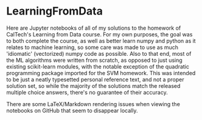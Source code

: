 # LearningFromData
Here are Jupyter notebooks of all of my solutions to the homework of CalTech's Learning from Data course. For my own purposes, the goal was to both complete the course, as well as better learn numpy and python as it relates to machine learning, so some care was made to use as much 'idiomatic' (vectorized) numpy code as possible. Also to that end, most of the ML algorithms were written from scratch, as opposed to just using existing scikit-learn modules, with the notable exception of the quadratic programming package imported for the SVM homework. This was intended to be just a neatly typesetted personal reference text, and not a proper solution set, so while the majority of the solutions match the released multiple choice answers, there's no guarantee of their accuracy. 

There are some LaTeX/Markdown rendering issues when viewing the notebooks on GitHub that seem to disappear locally. 
